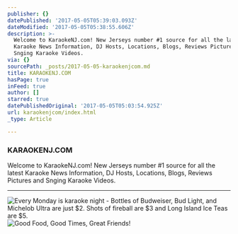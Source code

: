 ```yaml
---
publisher: {}
datePublished: '2017-05-05T05:39:03.093Z'
dateModified: '2017-05-05T05:38:55.606Z'
description: >-
  Welcome to KaraokeNJ.com! New Jerseys number #1 source for all the latest
  Karaoke News Information, DJ Hosts, Locations, Blogs, Reviews Pictures and
  Snging Karaoke Videos.
via: {}
sourcePath: _posts/2017-05-05-karaokenjcom.md
title: KARAOKENJ.COM
hasPage: true
inFeed: true
author: []
starred: true
datePublishedOriginal: '2017-05-05T05:03:54.925Z'
url: karaokenjcom/index.html
_type: Article

---
```

### **KARAOKENJ.COM**

Welcome to KaraokeNJ.com! New Jerseys number \#1 source for all the latest Karaoke News Information, DJ Hosts, Locations, Blogs, Reviews Pictures and Snging Karaoke Videos.

---

![Every Monday is karaoke night - Bottles of Budweiser, Bud Light, and Michelob Ultra are just $2. Shots of fireball are $3 and Long Island Ice Teas are $5.](https://s3-us-west-2.amazonaws.com/the-grid-img/p/6bb98d5a8dd7ffac25ab54d77b80ca00026a512c.jpg)
![Good Food, Good Times, Great Friends!](https://the-grid-user-content.s3-us-west-2.amazonaws.com/396025e0-36ce-4bd5-a14d-1ba96485b5dc.jpg)